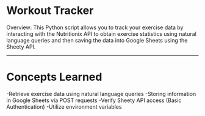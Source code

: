 # Workout Tracker
Overview: This Python script allows you to track your exercise data by interacting with the Nutritionix API to obtain exercise statistics using natural language queries and then saving the data into Google Sheets using the Sheety API.

---
# Concepts Learned

-Retrieve exercise data using natural language queries
-Storing information in Google Sheets via POST requests
-Verify Sheety API access (Basic Authentication)
-Utilize environment variables